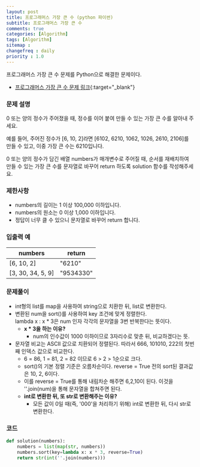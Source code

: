```yaml
---
layout: post
title: 프로그래머스 가장 큰 수 (python 파이썬)
subtitle: 프로그래머스 가장 큰 수
comments: true
categories: [Algorithm]
tags: [Algorithm]
sitemap :
changefreq : daily
priority : 1.0
---
```

프로그래머스 가장 큰 수 문제를 Python으로 해결한 문제이다.  

* [프로그래머스 가장 큰 수 문제 링크](https://programmers.co.kr/learn/courses/30/lessons/42746){:target="_blank"}


### 문제 설명
0 또는 양의 정수가 주어졌을 때, 정수를 이어 붙여 만들 수 있는 가장 큰 수를 알아내 주세요.

예를 들어, 주어진 정수가 [6, 10, 2]라면 [6102, 6210, 1062, 1026, 2610, 2106]를 만들 수 있고, 이중 가장 큰 수는 6210입니다.

0 또는 양의 정수가 담긴 배열 numbers가 매개변수로 주어질 때, 순서를 재배치하여 만들 수 있는 가장 큰 수를 문자열로 바꾸어 return 하도록 solution 함수를 작성해주세요.


### 제한사항
* numbers의 길이는 1 이상 100,000 이하입니다.
* numbers의 원소는 0 이상 1,000 이하입니다.
* 정답이 너무 클 수 있으니 문자열로 바꾸어 return 합니다.


### 입출력 예

|numbers|return|
|-----|-----|
|[6, 10, 2]|"6210"|
|[3, 30, 34, 5, 9]|"9534330"|


### 문제풀이
* int형의 list를 map을 사용하여 string으로 치환한 뒤, list로 변환한다.
* 변환된 num을 sort()를 사용하여 key 조건에 맞게 정렬한다.  
lambda x : x * 3은 num 인자 각각의 문자열을 3번 반복한다는 뜻이다. 
    * **x * 3을 하는 이유?**
        * num의 인수값이 1000 이하이므로 3자리수로 맞춘 뒤, 비교하겠다는 뜻.
* 문자열 비교는 ASCII 값으로 치환되어 정렬된다. 따라서 666, 101010, 222의 첫번째 인덱스 값으로 비교한다. 
    * 6 = 86, 1 = 81, 2 = 82 이므로 6 > 2 > 1순으로 크다. 
    * sort()의 기본 정렬 기준은 오름차순이다. reverse = True 전의 sort된 결과값은 10, 2, 6이다. 
    * 이를 reverse = True를 통해 내림차순 해주면 6,2,10이 된다. 이것을 ''.join(num)을 통해 문자열을 합쳐주면 된다. 
    * **int로 변환한 뒤, 또 str로 변환해주는 이유?**  
        * 모든 값이 0일 때(즉, '000'을 처리하기 위해) int로 변환한 뒤, 다시 str로 변환한다. 

### 코드
```python
def solution(numbers):
    numbers = list(map(str, numbers))
    numbers.sort(key=lambda x: x * 3, reverse=True)
    return str(int(''.join(numbers)))
```
